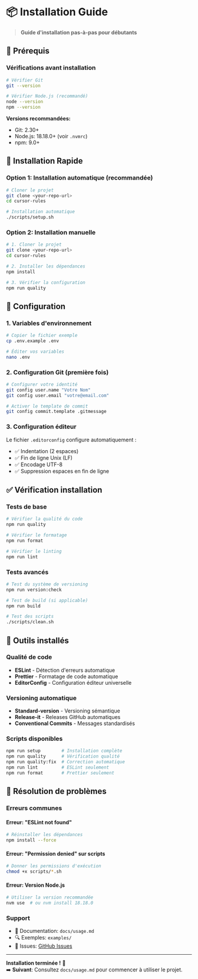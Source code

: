 # 📦 Installation Guide

> **Guide d'installation pas-à-pas pour débutants**

## 🎯 Prérequis

### Vérifications avant installation
```bash
# Vérifier Git
git --version

# Vérifier Node.js (recommandé)
node --version
npm --version
```

**Versions recommandées:**
- Git: 2.30+
- Node.js: 18.18.0+ (voir `.nvmrc`)
- npm: 9.0+

## 🚀 Installation Rapide

### Option 1: Installation automatique (recommandée)
```bash
# Cloner le projet
git clone <your-repo-url>
cd cursor-rules

# Installation automatique
./scripts/setup.sh
```

### Option 2: Installation manuelle
```bash
# 1. Cloner le projet
git clone <your-repo-url>
cd cursor-rules

# 2. Installer les dépendances
npm install

# 3. Vérifier la configuration
npm run quality
```

## 🔧 Configuration

### 1. Variables d'environnement
```bash
# Copier le fichier exemple
cp .env.example .env

# Éditer vos variables
nano .env
```

### 2. Configuration Git (première fois)
```bash
# Configurer votre identité
git config user.name "Votre Nom"
git config user.email "votre@email.com"

# Activer le template de commit
git config commit.template .gitmessage
```

### 3. Configuration éditeur
Le fichier `.editorconfig` configure automatiquement :
- ✅ Indentation (2 espaces)
- ✅ Fin de ligne Unix (LF)
- ✅ Encodage UTF-8
- ✅ Suppression espaces en fin de ligne

## ✅ Vérification installation

### Tests de base
```bash
# Vérifier la qualité du code
npm run quality

# Vérifier le formatage
npm run format

# Vérifier le linting
npm run lint
```

### Tests avancés
```bash
# Test du système de versioning
npm run version:check

# Test de build (si applicable)
npm run build

# Test des scripts
./scripts/clean.sh
```

## 🔨 Outils installés

### Qualité de code
- **ESLint** - Détection d'erreurs automatique
- **Prettier** - Formatage de code automatique
- **EditorConfig** - Configuration éditeur universelle

### Versioning automatique
- **Standard-version** - Versioning sémantique
- **Release-it** - Releases GitHub automatiques  
- **Conventional Commits** - Messages standardisés

### Scripts disponibles
```bash
npm run setup        # Installation complète
npm run quality      # Vérification qualité
npm run quality:fix  # Correction automatique
npm run lint         # ESLint seulement
npm run format       # Prettier seulement
```

## 🐛 Résolution de problèmes

### Erreurs communes

#### Erreur: "ESLint not found"
```bash
# Réinstaller les dépendances
npm install --force
```

#### Erreur: "Permission denied" sur scripts
```bash
# Donner les permissions d'exécution
chmod +x scripts/*.sh
```

#### Erreur: Version Node.js
```bash
# Utiliser la version recommandée
nvm use  # ou nvm install 18.18.0
```

### Support
- 📖 Documentation: `docs/usage.md`
- 🔍 Exemples: `examples/`
- 🐛 Issues: [GitHub Issues](https://github.com/your-repo/issues)

---

**Installation terminée !** 🎉  
➡️ **Suivant**: Consultez `docs/usage.md` pour commencer à utiliser le projet. 